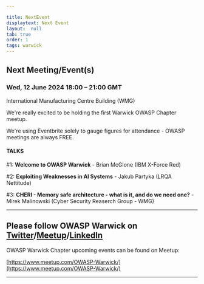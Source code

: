```yaml
---

title: NextEvent
displaytext: Next Event
layout:  null
tab: true
order: 1
tags: warwick
---
```


## Next Meeting/Event(s)

### Wed, 12 June 2024 18:00 – 21:00 GMT
International Manufacturing Centre Building (WMG)

We're really excited to be holding the first Warwick OWASP Chapter meetup.

We're using Eventbrite solely to gauge figures for attendance - OWASP meetings are always FREE.

#### TALKS
\#1: **Welcome to OWASP Warwick** - Brian McGlone (IBM X-Force Red)

\#2: **Exploiting Weaknesses in AI Systems** - Jakub Partyka (LRQA Nettitude)

\#3: **CHERI - Memory safe architecture - what is it, and do we need one?** - Mirek Malinowski (Cyber Security Reaserch Group - WMG)


---
Please follow OWASP Warwick on [Twitter](https://twitter.com/OWASPWarwickUK)/[Meetup](https://www.meetup.com/OWASP-Warwick/)/[LinkedIn](https://www.linkedin.com/in/owasp-warwick-972a89300/)
---
OWASP Warwick Chapter upcoming events can be found on Meetup:

[https://www.meetup.com/OWASP-Warwick/](https://www.meetup.com/OWASP-Warwick/)

---
